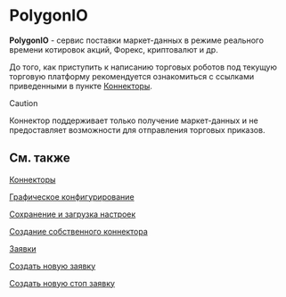 # PolygonIO

**PolygonIO** \- сервис поставки маркет\-данных в режиме реального времени котировок акций, Форекс, криптовалют и др.

До того, как приступить к написанию торговых роботов под текущую торговую платформу рекомендуется ознакомиться с ссылками приведенными в пункте [Коннекторы](API_Connectors.md). 

> [!CAUTION]
> Коннектор поддерживает только получение маркет\-данных и не предоставляет возможности для отправления торговых приказов. 

## См. также

[Коннекторы](API_Connectors.md)

[Графическое конфигурирование](API_ConnectorsUIConfiguration.md)

[Сохранение и загрузка настроек](API_Connectors_SaveConnectorSettings.md)

[Создание собственного коннектора](ConnectorCreating.md)

[Заявки](Orders.md)

[Создать новую заявку](CreateNewOrder.md)

[Создать новую стоп заявку](API_StopOrders.md)
